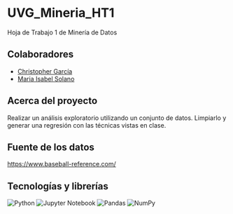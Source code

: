 # UVG_Mineria_HT1
Hoja de Trabajo 1 de Minería de Datos

## Colaboradores

- [Christopher García](https://github.com/ChristopherG19)
- [Maria Isabel Solano](https://github.com/MaIsabelSolano)

## Acerca del proyecto
Realizar un análisis exploratorio utilizando un conjunto de datos. Limpiarlo y generar una regresión con las técnicas vistas en clase.

## Fuente de los datos
https://www.baseball-reference.com/

## Tecnologías y librerías
![Python](https://img.shields.io/badge/python-3670A0?style=for-the-badge&logo=python&logoColor=ffdd54)
![Jupyter Notebook](https://img.shields.io/badge/jupyter-%23FA0F00.svg?style=for-the-badge&logo=jupyter&logoColor=white)
![Pandas](https://img.shields.io/badge/pandas-%23150458.svg?style=for-the-badge&logo=pandas&logoColor=white)
![NumPy](https://img.shields.io/badge/numpy-%23013243.svg?style=for-the-badge&logo=numpy&logoColor=white)
